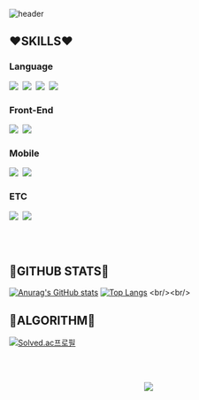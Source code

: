 ![header](https://capsule-render.vercel.app/api?type=waving&color=gradient&height=300&section=header&text=minzzzzy&fontAlignY=40&fontSize=100&descAlignY=65&animation=twinkling)

## ❤️**SKILLS**❤️
### **Language**
<p>
  <img src="https://img.shields.io/badge/HTML5-E34F26?style=flat-square&logo=HTML5&logoColor=FFFFFF"/></a>&nbsp  
  <img src="https://img.shields.io/badge/CSS3-1572B6?style=flat-square&logo=CSS3&logoColor=FFFFFF"/></a>&nbsp 
  <img src="https://img.shields.io/badge/JavaScript-F7DF1E?style=flat-square&logo=JavaScript&logoColor=FFFFFF"/></a>&nbsp 
  <img src="https://img.shields.io/badge/Python-3776AB?style=flat-square&logo=Python&logoColor=FFFFFF"/></a>&nbsp 
</p>

### **Front-End**
<p>
  <img src="https://img.shields.io/badge/React-61DAFB?style=flat-square&logo=React&logoColor=FFFFFF"/></a>&nbsp  
  <img src="https://img.shields.io/badge/Next.js-000000?style=flat-square&logo=Next.js&logoColor=FFFFFF"/></a>&nbsp  
</p>

### **Mobile**
<p>
  <img src="https://img.shields.io/badge/React Native-61DAFB?style=flat-square&logo=React&logoColor=FFFFFF"/></a>&nbsp  
  <img src="https://img.shields.io/badge/Android-3DDC84?style=flat-square&logo=Android&logoColor=FFFFFF"/></a>&nbsp  
</p>

### **ETC**
<p>
  <img src="https://img.shields.io/badge/Figma-F24E1E?style=flat-square&logo=Figma&logoColor=FFFFFF"/></a>&nbsp  
  <img src="https://img.shields.io/badge/GitHub-181717?style=flat-square&logo=GitHub&logoColor=FFFFFF"/></a>&nbsp  
</p>

<br/><br/>

## 🧡**GITHUB STATS**🧡
[![Anurag's GitHub stats](https://github-readme-stats.vercel.app/api?username=wisdomin121)](https://github.com/wisdomin121/github-readme-stats)
[![Top Langs](https://github-readme-stats.vercel.app/api/top-langs/?username=wisdomin121&layout=compact)]([https://github.com/anuraghazra/github-readme-stats](https://github.com/wisdomin121/github-readme-stats))
<br/><br/>

## 💛**ALGORITHM**💛
[![Solved.ac프로필](http://mazassumnida.wtf/api/v2/generate_badge?boj=wisdomin121)](https://solved.ac/wisdomin121)

<br/><br/>

<p align="center">   
  <a href="https://hits.seeyoufarm.com"><img src="https://hits.seeyoufarm.com/api/count/incr/badge.svg?url=https%3A%2F%2Fgithub.com%2Fwisdomin121&count_bg=%2379C83D&title_bg=%23555555&icon=&icon_color=%23E7E7E7&title=hits&edge_flat=false"/></a>
</p>
